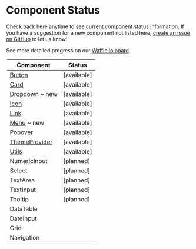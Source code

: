 # Component Status

Check back here anytime to see current component status information.
If you have a suggestion for a new component not listed here, [create an issue on GitHub](https://github.com/mineral-ui/mineral-ui/issues) to let us know!

See more detailed progress on our [Waffle.io board](https://waffle.io/mineral-ui/mineral-ui).

<Legend />

<!--

Labels:
~ new
~ experimental

Statuses:
[available]
[planned]
[in development]
[deprecated]

-->

| Component | Status |
|---|---|
| [Button](/components/button) | [available] |
| [Card](/components/card) | [available] |
| [Dropdown](/components/dropdown) ~ new | [available] |
| [Icon](/components/icon) | [available] |
| [Link](/components/link) | [available] |
| [Menu](/components/menu) ~ new | [available] |
| [Popover](/components/popover) | [available] |
| [ThemeProvider](/components/theme-provider) | [available] |
| [Utils](/components/utils) | [available] |
| NumericInput | [planned] |
| Select | [planned] |
| TextArea | [planned] |
| TextInput | [planned] |
| Tooltip | [planned] |
| DataTable | |
| DateInput | |
| Grid | |
| Navigation | |
